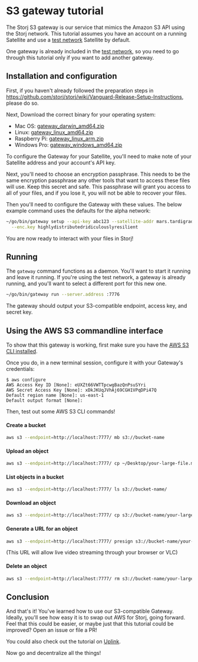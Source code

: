 # S3 gateway tutorial

The Storj S3 gateway is our service that mimics the Amazon S3 API using the
Storj network. This tutorial assumes you have an account on a running
Satellite and use a [test network](Test-network) Satellite by default.

One gateway is already included in the [test network](Test-network), so you need to go through this tutorial only if you want to add another gateway.

## Installation and configuration

First, if you haven't already followed the preparation steps in https://github.com/storj/storj/wiki/Vanguard-Release-Setup-Instructions, please do so.

Next, Download the correct binary for your operating system:

- Mac OS: [gateway_darwin_amd64.zip](http://storj-v3-alpha-builds.storage.googleapis.com/2f7405a-heads-v0.9.2-go1.12.1/gateway_darwin_amd64.zip)
- Linux: [gateway_linux_amd64.zip](https://storj-v3-alpha-builds.storage.googleapis.com/2f7405a-heads-v0.9.2-go1.12.1/gateway_linux_amd64.zip)
- Raspberry Pi: [gateway_linux_arm.zip](https://storj-v3-alpha-builds.storage.googleapis.com/2f7405a-heads-v0.9.2-go1.12.1/gateway_linux_arm.zip)
- Windows Pro: [gateway_windows_amd64.zip](https://storj-v3-alpha-builds.storage.googleapis.com/2f7405a-heads-v0.9.2-go1.12.1/gateway_windows_amd64.exe.zip)

To configure the Gateway for your Satellite, you'll need to make note of your
Satellite address and your account's API key. 

Next, you'll need to choose an encryption passphrase. This needs to be the same
encryption passphrase any other tools that want to access these files will use.
Keep this secret and safe. This passphrase will grant you access to all of 
your files, and if you lose it, you will not be able to recover your files.

Then you'll need to configure the Gateway with these values. The below example
command uses the defaults for the alpha network:

```bash
~/go/bin/gateway setup --api-key abc123 --satellite-addr mars.tardigrade.io:7777 \
  --enc.key highlydistributedridiculouslyresilient
```

You are now ready to interact with your files in Storj!

## Running

The `gateway` command functions as a daemon. You'll want to start it running
and leave it running. If you're using the test network, a gateway is already
running, and you'll want to select a different port for this new one.

```bash
~/go/bin/gateway run --server.address :7776
```

The gateway should output your S3-compatible endpoint, access key, and secret
key.

## Using the AWS S3 commandline interface

To show that this gateway is working, first make sure you have the [AWS S3 CLI
installed](https://docs.aws.amazon.com/cli/latest/userguide/installing.html).

Once you do, in a new terminal session, configure it with your Gateway's
credentials:

```
$ aws configure
AWS Access Key ID [None]: eUXZt66VWTTpcwgBazQnPsuSYri
AWS Secret Access Key [None]: xDkJKUqJVhAj69CGH1VPqDPi47Q
Default region name [None]: us-east-1
Default output format [None]:
```

Then, test out some AWS S3 CLI commands!

#### Create a bucket

```bash
aws s3 --endpoint=http://localhost:7777/ mb s3://bucket-name
```

#### Upload an object

```bash
aws s3 --endpoint=http://localhost:7777/ cp ~/Desktop/your-large-file.mp4 s3://bucket-name
```

#### List objects in a bucket

```bash
aws s3 --endpoint=http://localhost:7777/ ls s3://bucket-name/
```

#### Download an object

```bash
aws s3 --endpoint=http://localhost:7777/ cp s3://bucket-name/your-large-file.mp4 ~/Desktop/your-large-file.mp4
```

#### Generate a URL for an object

```bash
aws s3 --endpoint=http://localhost:7777/ presign s3://bucket-name/your-large-file.mp4
```

(This URL will allow live video streaming through your browser or VLC)

#### Delete an object

```bash
aws s3 --endpoint=http://localhost:7777/ rm s3://bucket-name/your-large-file.mp4
```

## Conclusion

And that's it! You've learned how to use our S3-compatible Gateway. Ideally,
you'll see how easy it is to swap out AWS for Storj, going forward. Feel that
this could be easier, or maybe just that this tutorial could be improved?
Open an issue or file a PR!

You could also check out the tutorial on [Uplink](Uplink-CLI).

Now go and decentralize all the things!
